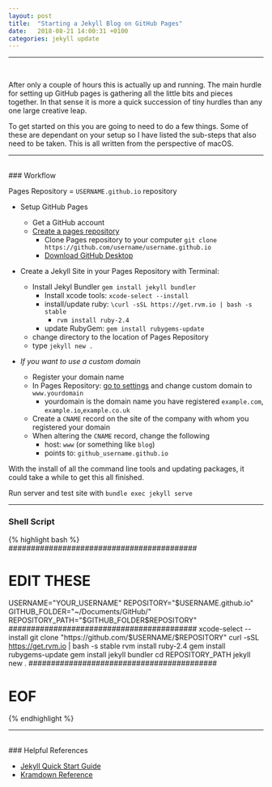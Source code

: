 ```yaml
---
layout: post
title:  "Starting a Jekyll Blog on GitHub Pages"
date:   2018-08-21 14:00:31 +0100
categories: jekyll update
---
```

***
<br />

<p><span class="firstcharacter">A</span>fter only a couple of hours this is actually up and running. The main hurdle for setting up GitHub pages is gathering all the little bits and pieces together. In that sense it is more a quick succession of tiny hurdles than any one large creative leap.</p>

To get started on this you are going to need to do a few things. Some of these are dependant on your setup so I have listed the sub-steps that also need to be taken. This is all written from the perspective of macOS.

***
<br />
### Workflow

Pages Repository = `USERNAME.github.io` repository


* Setup GitHub Pages
    * Get a GitHub account
    * [Create a pages repository](https://pages.github.com)
        * Clone Pages repository to your computer `git clone https://github.com/username/username.github.io`
        * [Download GitHub Desktop](https://desktop.github.com)
* Create a Jekyll Site in your Pages Repository with Terminal:
    * Install Jekyl Bundler `gem install jekyll bundler`
        * Install xcode tools: `xcode-select --install`
        * install/update ruby: `\curl -sSL https://get.rvm.io | bash -s stable`
            * `rvm install ruby-2.4`
        * update RubyGem: `gem install rubygems-update`
    * change directory to the location of Pages Repository
    * type `jekyll new .`

* *_If you want to use a custom domain_*
    * Register your domain name
    * In Pages Repository: [go to settings](https://help.github.com/articles/adding-or-removing-a-custom-domain-for-your-github-pages-site/) and change custom domain to `www.yourdomain`
        * yourdomain is the domain name you have registered `example.com`, `example.io`,`example.co.uk`
    * Create a `CNAME` record on the site of the company with whom you registered your domain
    * When altering the `CNAME` record, change the following
        * host: `www` (or something like `blog`)
        * points to: `github_username.github.io`

With the install of all the command line tools and updating packages, it could take a while to get this all finished.

Run server and test site with `bundle exec jekyll serve`

***

### Shell Script

{% highlight bash %}
##########################################
# EDIT THESE
USERNAME="YOUR_USERNAME"
REPOSITORY="$USERNAME.github.io"
GITHUB_FOLDER="~/Documents/GitHub/"
REPOSITORY_PATH="$GITHUB_FOLDER$REPOSITORY"
##########################################
xcode-select --install
git clone "https://github.com/$USERNAME/$REPOSITORY"
curl -sSL https://get.rvm.io | bash -s stable
rvm install ruby-2.4
gem install rubygems-update
gem install jekyll bundler
cd REPOSITORY_PATH
jekyll new .
##########################################
# EOF
{% endhighlight %}

***
<br />
### Helpful References

* [Jekyll Quick Start Guide](https://jekyllrb.com/docs/quickstart/)
* [Kramdown Reference](https://kramdown.gettalong.org/quickref.html)
